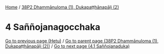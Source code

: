 
[Home](/) / [38P2 Dhammānuloma (1), Dukapaṭṭhānapāḷi (2)](../38P2.md)

# 4 Saññojanagocchaka


[Go to previous page (Hetu)](3/3.6/3.6.1--7/Hetu.md) / [Go to parent page (38P2 Dhammānuloma (1), Dukapaṭṭhānapāḷi (2))](0.md) / [Go to next page (4.1 Saññojanaduka)](4/4.1.md)


